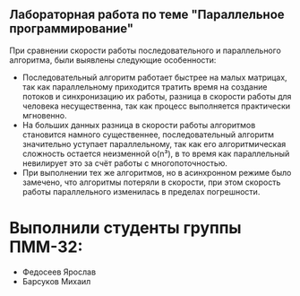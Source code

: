 ## Лабораторная работа по теме "Параллельное программирование"
При сравнении скорости работы последовательного и параллельного алгоритма, были выявлены следующие особенности:
-	Последовательный алгоритм работает быстрее на малых матрицах, так как параллельному приходится тратить время на создание потоков и синхронизацию их работы, разница в скорости работы для человека несущественна, так как процесс выполняется практически мгновенно.
-	На больших данных разница в скорости работы алгоритмов становится намного существеннее, последовательный алгоритм значительно уступает параллельному, так как его алгоритмическая сложность остается неизменной о(n³), в то время как параллельный невилирует это за счёт работы с многопоточностью.
-	При выполнении тех же алгоритмов, но в асинхронном режиме было замечено, что алгоритмы потеряли в скорости, при этом скорость работы параллельного изменилась в пределах погрешности.

# Выполнили студенты группы ПММ-32:
- Федосеев Ярослав
- Барсуков Михаил
